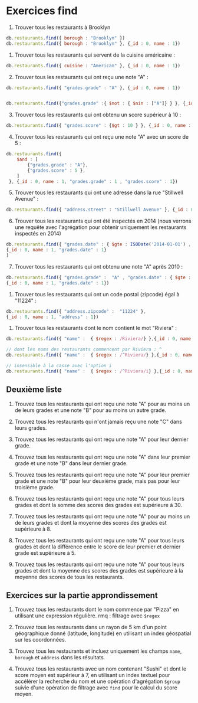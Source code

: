 # Exercices find

1. Trouver tous les restaurants à Brooklyn

```js
db.restaurants.find({ borough : "Brooklyn" })
db.restaurants.find({ borough : "Brooklyn" }, {_id : 0, name : 1})
```

1. Trouver tous les restaurants qui servent de la cuisine américaine :

```js
db.restaurants.find({ cuisine : "American" }, {_id : 0, name : 1})
```

2. Trouver tous les restaurants qui ont reçu une note "A" :

```js
db.restaurants.find({ "grades.grade" : "A" }, {_id : 0, name : 1})


db.restaurants.find({"grades.grade" :{ $not : { $nin : ["A"]} } }, {_id : 0, name : 1, "grades.grade" : 1 })
```

3. Trouver tous les restaurants qui ont obtenu un score supérieur à 10 :

```js
db.restaurants.find({ "grades.score" : {$gt : 10 } }, {_id : 0, name : 1})
```

4. Trouver tous les restaurants qui ont reçu une note "A" avec un score de 5 :
   
```js
db.restaurants.find({ 
    $and : [
        {"grades.grade" : "A"},
        {"grades.score" : 5 },
    ]
 }, {_id : 0, name : 1, "grades.grade" : 1 , "grades.score" : 1})
```

5. Trouver tous les restaurants qui ont une adresse dans la rue "Stillwell Avenue" :

```js
db.restaurants.find({ "address.street" : "Stillwell Avenue" }, {_id : 0, name : 1})

```

6. Trouver tous les restaurants qui ont été inspectés en 2014 (nous verrons une requête avec l'agrégation pour obtenir uniquement les restaurants inspectés en 2014)

```js
db.restaurants.find({ "grades.date" : { $gte : ISODate('2014-01-01') , $lt: ISODate('2015-01-01') } },
{_id : 0, name : 1, "grades.date" : 1}
)
```

7. Trouver tous les restaurants qui ont obtenu une note "A" après 2010 :

```js
db.restaurants.find({ "grades.grade" :  "A" , "grades.date" : { $gte : ISODate('2011-01-01' )} },
{_id : 0, name : 1, "grades.date" : 1})
```

1. Trouver tous les restaurants qui ont un code postal (zipcode) égal à "11224" :

```js
db.restaurants.find({ "address.zipcode" :  "11224" },
{_id : 0, name : 1, "address" : 1})
```

1.  Trouver tous les restaurants dont le nom contient le mot "Riviera" :

```js
db.restaurants.find({ "name" :  { $regex : /Riviera/} },{_id : 0, name : 1 } )

// dont les noms des restaurants commencent par Riviera : ^
db.restaurants.find({ "name" :  { $regex : /^Riviera/} },{_id : 0, name : 1 } )

// insensible à la casse avec l'option i 
db.restaurants.find({ "name" :  { $regex : /^Riviera/i} },{_id : 0, name : 1 } )

```

## Deuxième liste

1. Trouvez tous les restaurants qui ont reçu une note "A" pour au moins un de leurs grades et une note "B" pour au moins un autre grade.

2. Trouvez tous les restaurants qui n'ont jamais reçu une note "C" dans leurs grades.

3. Trouvez tous les restaurants qui ont reçu une note "A" pour leur dernier grade.

4. Trouvez tous les restaurants qui ont reçu une note "A" dans leur premier grade et une note "B" dans leur dernier grade.

5. Trouvez tous les restaurants qui ont reçu une note "A" pour leur premier grade et une note "B" pour leur deuxième grade, mais pas pour leur troisième grade.

6. Trouvez tous les restaurants qui ont reçu une note "A" pour tous leurs grades et dont la somme des scores des grades est supérieure à 30.

7. Trouvez tous les restaurants qui ont reçu une note "A" pour au moins un de leurs grades et dont la moyenne des scores des grades est supérieure à 8.

8. Trouvez tous les restaurants qui ont reçu une note "A" pour tous leurs grades et dont la différence entre le score de leur premier et dernier grade est supérieure à 5.

9. Trouvez tous les restaurants qui ont reçu une note "A" pour tous leurs grades et dont la moyenne des scores des grades est supérieure à la moyenne des scores de tous les restaurants.
   
## Exercices sur la partie approndissement

1. Trouvez tous les restaurants dont le nom commence par "Pizza" en utilisant une expression régulière. rmq : filtrage avec `$regex`

1. Trouvez tous les restaurants dans un rayon de 5 km d'un point géographique donné (latitude, longitude) en utilisant un index géospatial sur les coordonnées.

1. Trouvez tous les restaurants et incluez uniquement les champs `name`, `borough` et `address` dans les résultats.

1. Trouvez tous les restaurants avec un nom contenant "Sushi" et dont le score moyen est supérieur à 7, en utilisant un index textuel pour accélérer la recherche du nom et une opération d'agrégation `$group` suivie d'une opération de filtrage avec `find` pour le calcul du score moyen.
